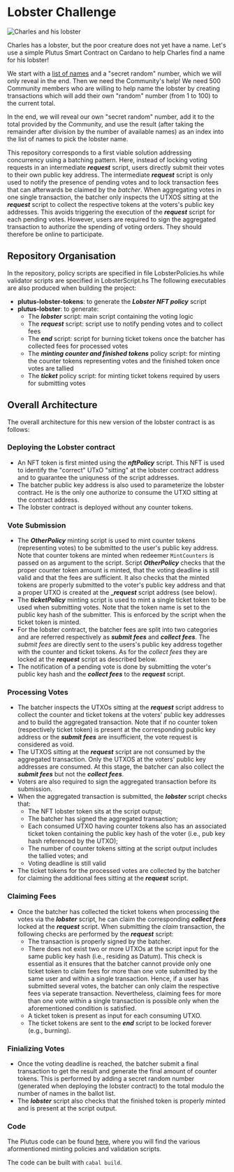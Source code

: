 # Lobster Challenge

![Charles and his lobster](lobster.jpg "Charles and his lobster")

Charles has a lobster, but the poor creature does not yet have a name.
Let's use a simple Plutus Smart Contract on Cardano to help Charles find a name for his lobster!

We start with a [list of names](names.md) and a "secret random" number, which we will only reveal in the end.
Then we need the Community's help! We need 500 Community members who are willing to help name the lobster by
creating transactions which will add their own "random" number (from 1 to 100) to the current total.

In the end, we will reveal our own "secret random" number, add it to the total provided by the Community,
and use the result (after taking the remainder after division by the number of available names) as an index
into the list of names to pick the lobster name.

This repository corresponds to a first viable solution addressing concurrency using a batching pattern.
Here, instead of locking voting requests in an intermediate **_request_** script, users directly submit their votes to their own public key address.
The intermediate **_request_** script is only used to notify the presence of pending votes and to lock transaction fees that can afterwards be claimed by the _batcher_. When aggregating votes in one single transaction, the batcher only inspects the UTXOS sitting at the **_request_** script to collect the respective tokens at the voters's public key addresses. This avoids triggering the execution of the **_request_** script for each pending votes.
However, users are required to sign the aggregated transaction to authorize the spending of voting orders. They should therefore be online to participate.

## Repository Organisation
In the repository, policy scripts are specified in file LobsterPolicies.hs while validator scripts are specified in LobsterScript.hs
The following executables are also produced when building the project:
 - **plutus-lobster-tokens**: to generate the **_Lobster NFT policy_** script 
 - **plutus-lobster**: to generate:
      - The **_lobster_** script: main script containing the voting logic
      - The **_request_** script: script use to notify pending votes and to collect fees
      - The **_end_** script: script for burning ticket tokens once the batcher has collected fees for processed votes
      - The **_minting counter and finished tokens_** policy script: for minting the counter tokens representing votes and the finished token once votes are tallied
      - The **_ticket_** policy script: for minting ticket tokens required by users for submitting votes

## Overall Architecture
The overall architecture for this new version of the lobster contract is as follows:

### Deploying the Lobster contract
 - An NFT token is first minted using the **_nftPolicy_** script. This NFT is used to identify the "correct" UTxO "sitting" at the lobster contract address and to guarantee the uniquness of the script addresses.
 - The batcher public key address is also used to parameterize the lobster contract. He is the only one authorize to consume the UTXO sitting at the contract address.
 - The lobster contract is deployed without any counter tokens.

### Vote Submission
  - The **_OtherPolicy_** minting script is used to mint counter tokens (representing votes) to be submitted to the user's public key address. Note that counter tokens are minted when redeemer `MintCounters` is passed on as argument to the script. Script **_OtherPolicy_** checks that the proper counter token amount is minted, that the voting deadline is still valid and that the fees are sufficient. It also checks that the minted tokens are properly submitted to the voter's public key address and that a proper UTXO is created at the **__request_** script address (see below).
  - The **_ticketPolicy_** minting script is used to mint a single ticket token to be used when submitting votes. Note that the token name is set to the public key hash of the submitter. This is enforced by the script when the ticket token is minted.
  - For the lobster contract, the batcher fees are split into two categories and are referred respectively as **_submit fees_** and **_collect fees_**. The _submit fees_ are directly sent to the users's public key address together with the counter and ticket tokens. As for the _collect fees_ they are locked at the **_request_** script as described below.
  - The notification of a pending vote is done by submitting the voter's public key hash and the **_collect fees_** to the **_request_** script.

### Processing Votes
  - The batcher inspects the UTXOs sitting at the **_request_** script address to collect the counter and ticket tokens at the voters' public key addresses and to build the aggregated transaction. Note that if no counter token (respectively ticket token) is present at the corresponding public key address or the **_submit fees_** are insufficient, the vote request is considered as void.
  - The UTXOS sitting at the **_request_** script are not consumed by the aggregated transaction. Only the UTXOS at the voters' public key addresses are consumed. At this stage, the batcher can also collect the **_submit fees_** but not the **_collect fees_**.
  - Voters are also required to sign the aggregated transaction before its submission.
  - When the aggregated transaction is submitted, the **_lobster_** script checks that:
      - The NFT lobster token sits at the script output;
      - The batcher has signed the aggregated transaction;
      - Each consumed UTXO having counter tokens also has an associated ticket token containing the public key hash of the voter (i.e., pub key hash referenced by the UTXO);
      - The number of counter tokens sitting at the script output includes the tallied votes; and
      - Voting deadline is still valid
   - The ticket tokens for the processed votes are collected by the batcher for claiming the additional fees sitting at the **_request_** script.

### Claiming Fees
  - Once the batcher has collected the ticket tokens when processing the votes via the **_lobster_** script, he can claim the corresponding **_collect fees_** locked at the **_request_** script. When submitting the _claim_ transaction, the following checks are performed by the **_request_** script:
     - The transaction is properly signed by the batcher.
     - There does not exist two or more UTXOs at the script input for the same public key hash (i.e., residing as Datum). This check is essential as it ensures that the batcher cannot provide only one ticket token to claim fees for more than one vote submitted by the same user and within a single transaction. Hence, if a user has submitted several votes, the batcher can only claim the respective fees via seperate transaction. Nevertheless, claiming fees for more than one vote within a single transaction is possible only when the aforementioned condition is satisfied.
     - A ticket token is present as input for each consuming UTXO.
     - The ticket tokens are sent to the **_end_** script to be locked forever (e.g., burning).
     
### Finializing Votes
  - Once the voting deadline is reached, the batcher submit a final transaction to get the result and generate the final amount of counter tokens. This is performed by adding a secret random number (generated when deploying the lobster contract) to the total modulo the number of names in the ballot list.
  - The **_lobster_** script also checks that the finished token is properly minted and is present at the script output.


### Code
  The Plutus code can be found [here](https://github.com/input-output-hk/lobster-challenge/tree/concurrency-multisig/plutus/src/Cardano/PlutusLobster), where you will find the various aformentioned minting policies and validation scripts.

  The code can be built with `cabal build`.
